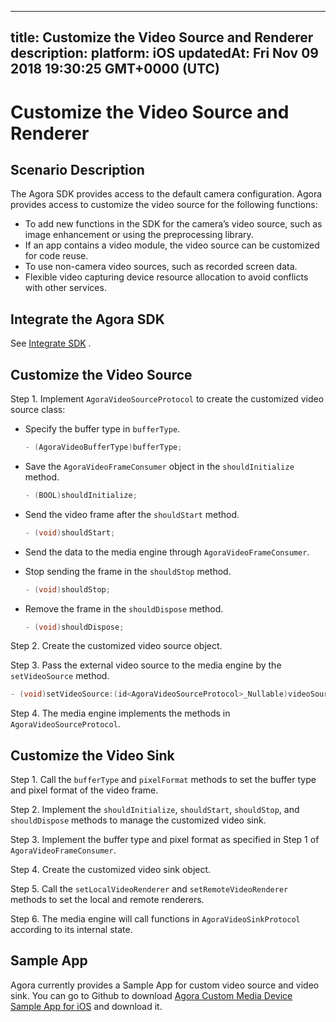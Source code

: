 
---
title: Customize the Video Source and Renderer
description: 
platform: iOS
updatedAt: Fri Nov 09 2018 19:30:25 GMT+0000 (UTC)
---
# Customize the Video Source and Renderer
## Scenario Description

The Agora SDK provides access to the default camera configuration. Agora provides access to customize the video source for the following functions:

- To add new functions in the SDK for the camera’s video source, such as image enhancement or using the preprocessing library.
- If an app contains a video module, the video source can be customized for code reuse.
- To use non-camera video sources, such as recorded screen data.
- Flexible video capturing device resource allocation to avoid conflicts with other services.

## Integrate the Agora SDK

See [Integrate SDK](../../en/Video/ios_video.md) .

## Customize the Video Source

Step 1. Implement `AgoraVideoSourceProtocol` to create the customized video source class:

- Specify the buffer type in `bufferType`.

  ```c++
  - (AgoraVideoBufferType)bufferType;
  ```

- Save the `AgoraVideoFrameConsumer` object in the `shouldInitialize` method.

  ```c++
  - (BOOL)shouldInitialize;
  ```

- Send the video frame after the `shouldStart` method.

  ```c++
  - (void)shouldStart;
  ```

- Send the data to the media engine through `AgoraVideoFrameConsumer`.

- Stop sending the frame in the `shouldStop` method.

  ```c++
  - (void)shouldStop;
  ```

- Remove the frame in the `shouldDispose` method.

  ```c++
  - (void)shouldDispose;
  ```

Step 2. Create the customized video source object.

Step 3. Pass the external video source to the media engine by the `setVideoSource` method.

```c++
- (void)setVideoSource:(id<AgoraVideoSourceProtocol>_Nullable)videoSource;
```

Step 4. The media engine implements the methods in `AgoraVideoSourceProtocol`.

## Customize the Video Sink

Step 1. Call the `bufferType` and `pixelFormat` methods to set the buffer type and pixel format of the video frame.

Step 2. Implement the `shouldInitialize`, `shouldStart`, `shouldStop`, and `shouldDispose` methods to manage the customized video sink.

Step 3. Implement the buffer type and pixel format as specified in Step 1 of `AgoraVideoFrameConsumer`.

Step 4. Create the customized video sink object.

Step 5. Call the `setLocalVideoRenderer` and `setRemoteVideoRenderer` methods to set the local and remote renderers.

Step 6. The media engine will call functions in `AgoraVideoSinkProtocol` according to its internal state.

## Sample App

Agora currently provides a Sample App for custom video source and video sink. You can go to Github to download [Agora Custom Media Device Sample App for iOS](https://github.com/AgoraIO/Advanced-Video/tree/master/Custom-Media-Device/Agora-Custom-Media-Device-iOS) and download it.
